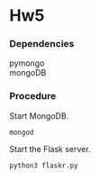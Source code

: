 # Hw5

### Dependencies
pymongo  
mongoDB


### Procedure
Start MongoDB.
```
mongod
```

Start the Flask server.
```
python3 flaskr.py
```




